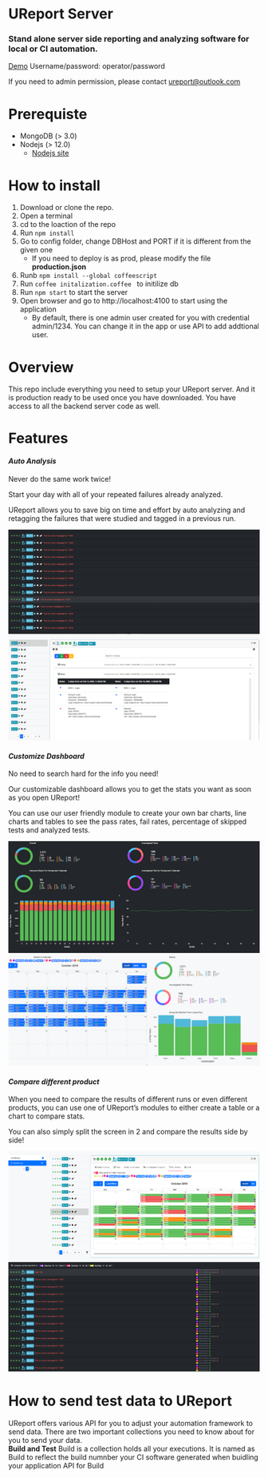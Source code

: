 # UReport Server
### Stand alone server side reporting and analyzing software for local or CI automation.
[Demo](https://ureport-demo.herokuapp.com/#/)
Username/password: operator/password

If you need to admin permission, please contact ureport@outlook.com

# Prerequiste
- MongoDB (> 3.0)
- Nodejs (> 12.0)
    - [Nodejs site](https://ureport-demo.herokuapp.com/#/)

# How to install
1. Download or clone the repo.
2. Open a terminal
3. cd to the loaction of the repo
4. Run `npm install`
5. Go to config folder, change DBHost and PORT if it is different from the given one
    + If you need to deploy is as prod, please modify the file **production.json**
6. Runb `npm install --global coffeescript`
6. Run `coffee initalization.coffee ` to initilize db
7. Run `npm start` to start the server
8. Open browser and go to http://localhost:4100 to start using the application
    + By default, there is one admin user created for you with credential admin/1234. You can change it in the app or use API to add addtional user.

# Overview
This repo include everything you need to setup your UReport server. And it is production ready to be used once you have downloaded. You have access to all the backend server code as well.

# Features
<h4 class="display-5"><i class="fas fa-microscope"> Auto Analysis</i></h2>
<p class="lead">Never do the same work twice!</p>
<p>Start your day with all of your repeated failures already analyzed.</p>
<p>UReport allows you to save big on time and effort by auto analyzing and retagging the failures that were studied and tagged in a previous run.</p>

![image info](./dist/assets/images/auto_1.png)
![image info](./dist/assets/images/auto_2.png)

<h4 class="display-5"> <i class="fa fa-wrench"> Customize Dashboard</i></h2>
<p class="lead">No need to search hard for the info you need!</p>
<P>Our customizable dashboard allows you to get the stats you want as soon as you open UReport!</P>You can use our user friendly module to create your own bar charts, line charts and tables to see the pass rates, fail rates, percentage of skipped tests and analyzed tests.

![image info](./dist/assets/images/cd_1.png)
![image info](./dist/assets/images/cd_4.png)

<h4 class="display-5"> <i class="fas fa-balance-scale"> Compare different product</i></h2>
<p class="lead">When you need to compare the results of different runs or even different products, you can use one of UReport’s modules to either create a table or a chart to compare stats.</p>
<p>You can also simply split the screen in 2 and compare the results side by side! </p>

![image info](./dist/assets/images/cdf_1.png)
![image info](./dist/assets/images/cdf_2.png)

# How to send test data to UReport
UReport offers various API for you to adjust your automation framework to send data.
There are two important collections you need to know about for you to send your data.
<br>
**Build and Test**
Build is a collection holds all your executions. It is named as Build to reflect the build numnber your CI software generated when buidling your application 
API for Build

<!-- # What to contribute to UI?
Check out our UI repo -->